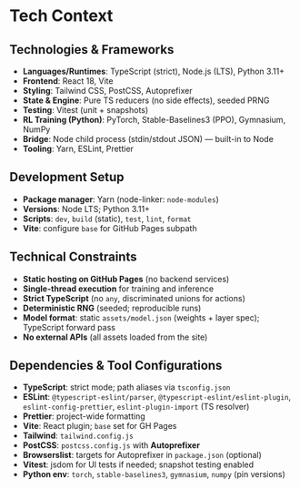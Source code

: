# Tech Context

## Technologies & Frameworks

- **Languages/Runtimes**: TypeScript (strict), Node.js (LTS), Python 3.11+
- **Frontend**: React 18, Vite
- **Styling**: Tailwind CSS, PostCSS, Autoprefixer
- **State & Engine**: Pure TS reducers (no side effects), seeded PRNG
- **Testing**: Vitest (unit + snapshots)
- **RL Training (Python)**: PyTorch, Stable-Baselines3 (PPO), Gymnasium, NumPy
- **Bridge**: Node child process (stdin/stdout JSON) — built-in to Node
- **Tooling**: Yarn, ESLint, Prettier

## Development Setup

- **Package manager**: Yarn (node-linker: `node-modules`)
- **Versions**: Node LTS; Python 3.11+
- **Scripts**: `dev`, `build` (static), `test`, `lint`, `format`
- **Vite**: configure `base` for GitHub Pages subpath

## Technical Constraints

- **Static hosting on GitHub Pages** (no backend services)
- **Single-thread execution** for training and inference
- **Strict TypeScript** (no `any`, discriminated unions for actions)
- **Deterministic RNG** (seeded; reproducible runs)
- **Model format**: static `assets/model.json` (weights + layer spec); TypeScript forward pass
- **No external APIs** (all assets loaded from the site)

## Dependencies & Tool Configurations

- **TypeScript**: strict mode; path aliases via `tsconfig.json`
- **ESLint**: `@typescript-eslint/parser`, `@typescript-eslint/eslint-plugin`, `eslint-config-prettier`, `eslint-plugin-import` (TS resolver)
- **Prettier**: project-wide formatting
- **Vite**: React plugin; `base` set for GH Pages
- **Tailwind**: `tailwind.config.js`
- **PostCSS**: `postcss.config.js` with **Autoprefixer**
- **Browserslist**: targets for Autoprefixer in `package.json` (optional)
- **Vitest**: jsdom for UI tests if needed; snapshot testing enabled
- **Python env**: `torch`, `stable-baselines3`, `gymnasium`, `numpy` (pin versions)
